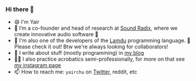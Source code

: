 ### Hi there 👋

- 😄 I'm Yair
- 🔭 I’m a co-founder and head of research at [Sound Radix](https://github.com/soundradix/), where we create innovative audio software 🚀
- 👯 I'm also one of the developers of the [Lamdu](https://github.com/lamdu/lamdu) programming language. 🙏 Please check it out! Btw we're always looking for collaborators!
- 📖 I write about stuff (mostly programming) in [my blog](https://yairchu.github.io)
- 🤸‍♀️ I also practice acrobatics semi-professionally, for more on that see [my instagram page](https://www.instagram.com/acrocopter/)
- 📫 How to reach me: `yairchu` on [Twitter](https://twitter.com/yairchu/), reddit, etc
